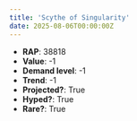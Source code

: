 ```yaml
---
title: 'Scythe of Singularity'
date: 2025-08-06T00:00:00Z
---
```

- **RAP**: 38818
- **Value**: -1
- **Demand level**: -1
- **Trend**: -1
- **Projected?**: True
- **Hyped?**: True
- **Rare?**: True

